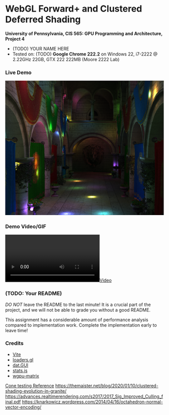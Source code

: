 WebGL Forward+ and Clustered Deferred Shading
======================

**University of Pennsylvania, CIS 565: GPU Programming and Architecture, Project 4**

* (TODO) YOUR NAME HERE
* Tested on: (TODO) **Google Chrome 222.2** on
  Windows 22, i7-2222 @ 2.22GHz 22GB, GTX 222 222MB (Moore 2222 Lab)

### Live Demo

[![](img/thumb.png)](http://TODO.github.io/Project4-WebGPU-Forward-Plus-and-Clustered-Deferred)

### Demo Video/GIF

[![](img/video.mp4)](TODO)

### (TODO: Your README)

*DO NOT* leave the README to the last minute! It is a crucial part of the
project, and we will not be able to grade you without a good README.

This assignment has a considerable amount of performance analysis compared
to implementation work. Complete the implementation early to leave time!

### Credits

- [Vite](https://vitejs.dev/)
- [loaders.gl](https://loaders.gl/)
- [dat.GUI](https://github.com/dataarts/dat.gui)
- [stats.js](https://github.com/mrdoob/stats.js)
- [wgpu-matrix](https://github.com/greggman/wgpu-matrix)

[Cone testing Reference](https://lxjk.github.io/2018/03/25/Improve-Tile-based-Light-Culling-with-Spherical-sliced-Cone.html)
https://themaister.net/blog/2020/01/10/clustered-shading-evolution-in-granite/
https://advances.realtimerendering.com/s2017/2017_Sig_Improved_Culling_final.pdf
https://knarkowicz.wordpress.com/2014/04/16/octahedron-normal-vector-encoding/